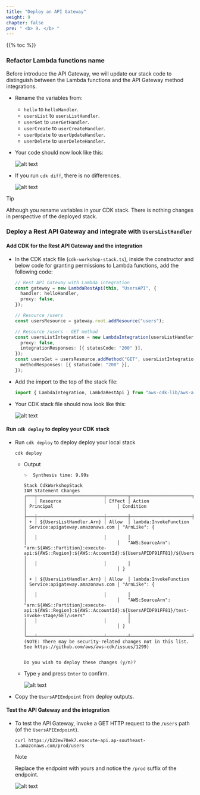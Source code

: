 ```yaml
---
title: "Deploy an API Gateway"
weight: 9
chapter: false
pre: " <b> 9. </b> "
---
```


{{% toc %}}

### Refactor Lambda functions name

Before introduce the API Gateway, we will update our stack code to distinguish between the Lambda functions and the API Gateway method integrations.

- Rename the variables from:

  - `hello` to `helloHandler`.
  - `usersList` to `usersListHandler`.
  - `userGet` to `userGetHandler`.
  - `userCreate` to `userCreateHandler`.
  - `userUpdate` to `userUpdateHandler`.
  - `userDelete` to `userDeleteHandler`.

- Your code should now look like this:

  ![alt text](/images/workshop-4/lambda-functions--refactor.png)

- If you run `cdk diff`, there is no differences.

  ![alt text](/images/workshop-4/lambda-functions--refactor--cdk-diff.png)

> [!TIP]
> Although you rename variables in your CDK stack. There is nothing changes in perspective of the deployed stack.

### Deploy a Rest API Gateway and integrate with `UsersListHandler`

#### Add CDK for the Rest API Gateway and the integration

- In the CDK stack file (`cdk-workshop-stack.ts`), inside the constructor and below code for granting permissions to Lambda functions, add the following code:

  ```ts
  // Rest API Gateway with Lambda integration
  const gateway = new LambdaRestApi(this, "UsersAPI", {
    handler: helloHandler,
    proxy: false,
  });

  // Resource /users
  const usersResource = gateway.root.addResource("users");

  // Resource /users - GET method
  const usersListIntegration = new LambdaIntegration(usersListHandler, {
    proxy: false,
    integrationResponses: [{ statusCode: "200" }],
  });
  const usersGet = usersResource.addMethod("GET", usersListIntegration, {
    methodResponses: [{ statusCode: "200" }],
  });
  ```

- Add the import to the top of the stack file:

  ```ts
  import { LambdaIntegration, LambdaRestApi } from "aws-cdk-lib/aws-apigateway";
  ```

- Your CDK stack file should now look like this:

  ![alt text](/images/workshop-4/api-gateway--UsersListHandler--cdk-stack.png)

#### Run `cdk deploy` to deploy your CDK stack

- Run `cdk deploy` to deploy deploy your local stack

  ```shell
  cdk deploy
  ```

  - Output

    ```shell
    ✨  Synthesis time: 9.99s

    Stack CdkWorkshopStack
    IAM Statement Changes
    ┌───┬─────────────────────────┬────────┬───────────────────────┬──────────────────────────────────┬────────────────────────────────────────────────────────────────────────────────────────────────────────────────────────────────────────────────────────┐
    │   │ Resource                │ Effect │ Action                │ Principal                        │ Condition                                                                                                                                              │
    ├───┼─────────────────────────┼────────┼───────────────────────┼──────────────────────────────────┼────────────────────────────────────────────────────────────────────────────────────────────────────────────────────────────────────────────────────────┤
    │ + │ ${UsersListHandler.Arn} │ Allow  │ lambda:InvokeFunction │ Service:apigateway.amazonaws.com │ "ArnLike": {                                                                                                                                           │
    │   │                         │        │                       │                                  │   "AWS:SourceArn": "arn:${AWS::Partition}:execute-api:${AWS::Region}:${AWS::AccountId}:${UsersAPIDF91FF81}/${UsersAPI/DeploymentStage.prod}/GET/users" │
    │   │                         │        │                       │                                  │ }                                                                                                                                                      │
    │ + │ ${UsersListHandler.Arn} │ Allow  │ lambda:InvokeFunction │ Service:apigateway.amazonaws.com │ "ArnLike": {                                                                                                                                           │
    │   │                         │        │                       │                                  │   "AWS:SourceArn": "arn:${AWS::Partition}:execute-api:${AWS::Region}:${AWS::AccountId}:${UsersAPIDF91FF81}/test-invoke-stage/GET/users"                │
    │   │                         │        │                       │                                  │ }                                                                                                                                                      │
    └───┴─────────────────────────┴────────┴───────────────────────┴──────────────────────────────────┴────────────────────────────────────────────────────────────────────────────────────────────────────────────────────────────────────────────────────────┘
    (NOTE: There may be security-related changes not in this list. See https://github.com/aws/aws-cdk/issues/1299)


    Do you wish to deploy these changes (y/n)?
    ```

  - Type `y` and press `Enter` to confirm.

    ![alt text](/images/workshop-4/api-gateway--UsersListHandler--cdk-deploy.png)

- Copy the `UsersAPIEndpoint` from deploy outputs.

#### Test the API Gateway and the integration

- To test the API Gateway, invoke a GET HTTP request to the `/users` path (of the `UsersAPIEndpoint`).

  ```shell
  curl https://b22ew70ek7.execute-api.ap-southeast-1.amazonaws.com/prod/users
  ```

  > [!NOTE]
  > Replace the endpoint with yours and notice the `/prod` suffix of the endpoint.

  ![alt text](/images/workshop-4/api-gateway--UsersListHandler--test.png)
